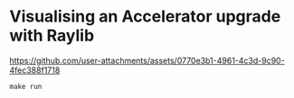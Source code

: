 # Visualising an Accelerator upgrade with Raylib

https://github.com/user-attachments/assets/0770e3b1-4961-4c3d-9c90-4fec388f1718

```console
make run
```

